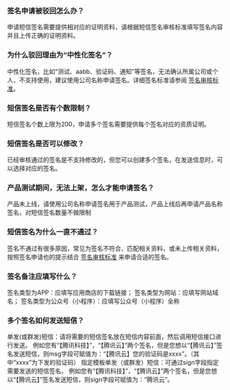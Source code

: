 ### 签名申请被驳回怎么办？

申请短信签名需要提供相对应的证明资料，请根据短信签名审核标准填写签名内容并且上传正确的证明资料。

### 为什么驳回理由为“中性化签名”？

中性化签名，比如“测试、aabb、验证码、通知”等签名，无法确认所属公司或个人，不支持使用，建议使用公司名称申请签名。详细签名标准请参阅 [签名审核标准](https://cloud.tencent.com/document/product/382/13444#.E7.AD.BE.E5.90.8D.E5.AE.A1.E6.A0.B8.E6.A0.87.E5.87.86)。

### 短信签名是否有个数限制？
短信签名个数上限为200，申请多个签名需要提供每个签名对应的资质证明。

### 短信签名是否可以修改？
已经审核通过的签名是不支持修改的，但您可以创建多个签名，在发送信息时，可以选择对应的签名。

### 产品测试期间，无法上架，怎么才能申请签名？

产品未上线，请使用公司名称申请签名用于产品测试，产品上线后再申请产品名称签名，对短信签名数量不做限制

### 短信签名为什么一直不通过？

签名不通过有很多原因，常见为签名不符合、匹配相关资料，或未上传相关资料，按照签名申请也的提示结合 [签名审核标准](https://cloud.tencent.com/document/product/382/13444#.E7.AD.BE.E5.90.8D.E5.AE.A1.E6.A0.B8.E6.A0.87.E5.87.86) 来申请合适的签名。

### 签名备注应填写什么？

签名类型为APP：应填写应用商店的下载链接；
签名类型为网站：应填写网站域名；
签名类型为公众号（小程序）：应填写公众号（小程序）全称

### 多个签名如何发送短信？

单发(或群发)短信：请将需要的短信签名放在短信内容前面，然后调用短信接口进行发送。
例如您有“【腾讯科技】”，“【腾讯云】”两个签名，但是您想以“【腾讯云】”签名发送短信，则msg字段可赋值为：“【腾讯云】您的验证码是xxxx”。（其中“xxxx”为下发的验证码）
指定模板单发（或群发）短信：可通过sign字段指定需要发送的短信签名。
例如您有“【腾讯科技】”，“【腾讯云】”两个签名，但是您想以“【腾讯云】”签名发送短信，则sign字段可赋值为：“腾讯云”。
